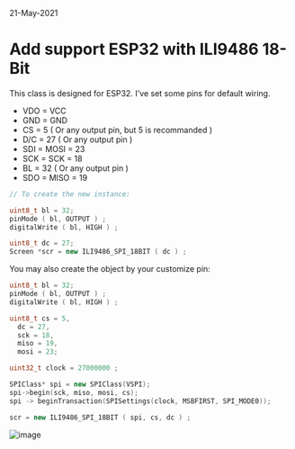 21-May-2021

# Add support ESP32 with ILI9486 18-Bit

This class is designed for ESP32.
I've set some pins for default wiring.

- VDO = VCC
- GND = GND
- CS = 5 ( Or any output pin, but 5 is recommanded )
- D/C = 27 ( Or any output pin )
- SDI = MOSI = 23
- SCK = SCK = 18
- BL = 32 ( Or any output pin )
- SDO = MISO = 19

```cpp
// To create the new instance:

uint8_t bl = 32;
pinMode ( bl, OUTPUT ) ;
digitalWrite ( bl, HIGH ) ;

uint8_t dc = 27;
Screen *scr = new ILI9486_SPI_18BIT ( dc ) ;
```

You may also create the object by your customize pin:
```cpp
uint8_t bl = 32;
pinMode ( bl, OUTPUT ) ;
digitalWrite ( bl, HIGH ) ;

uint8_t cs = 5,
  dc = 27,
  sck = 18,
  miso = 19,
  mosi = 23;

uint32_t clock = 27000000 ;

SPIClass* spi = new SPIClass(VSPI);
spi->begin(sck, miso, mosi, cs);
spi -> beginTransaction(SPISettings(clock, MSBFIRST, SPI_MODE0));

scr = new ILI9486_SPI_18BIT ( spi, cs, dc ) ;
```

![image](./src/ILI9486_SPI_18BIT.jpg)
